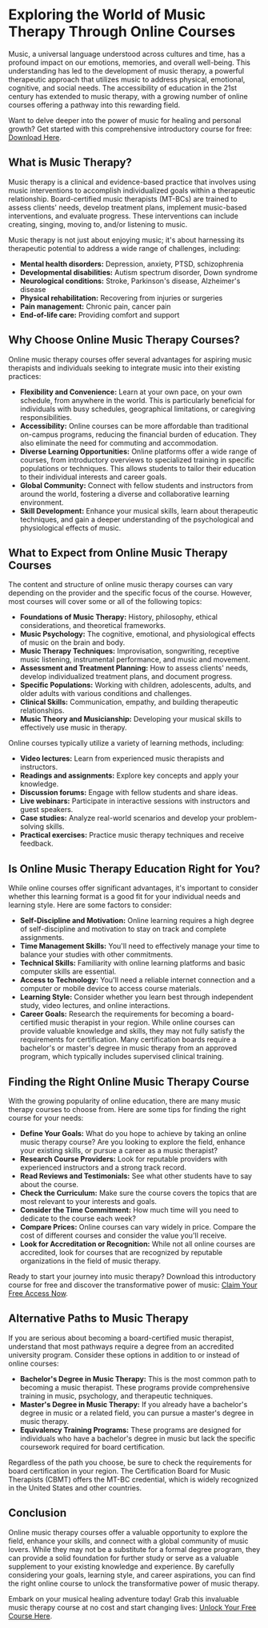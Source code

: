 # Exploring the World of Music Therapy Through Online Courses

Music, a universal language understood across cultures and time, has a profound impact on our emotions, memories, and overall well-being. This understanding has led to the development of music therapy, a powerful therapeutic approach that utilizes music to address physical, emotional, cognitive, and social needs. The accessibility of education in the 21st century has extended to music therapy, with a growing number of online courses offering a pathway into this rewarding field.

Want to delve deeper into the power of music for healing and personal growth? Get started with this comprehensive introductory course for free: [Download Here](https://udemywork.com/music-therapy-courses-online).

## What is Music Therapy?

Music therapy is a clinical and evidence-based practice that involves using music interventions to accomplish individualized goals within a therapeutic relationship.  Board-certified music therapists (MT-BCs) are trained to assess clients' needs, develop treatment plans, implement music-based interventions, and evaluate progress.  These interventions can include creating, singing, moving to, and/or listening to music.

Music therapy is not just about enjoying music; it's about harnessing its therapeutic potential to address a wide range of challenges, including:

*   **Mental health disorders:** Depression, anxiety, PTSD, schizophrenia
*   **Developmental disabilities:** Autism spectrum disorder, Down syndrome
*   **Neurological conditions:** Stroke, Parkinson's disease, Alzheimer's disease
*   **Physical rehabilitation:**  Recovering from injuries or surgeries
*   **Pain management:** Chronic pain, cancer pain
*   **End-of-life care:** Providing comfort and support

## Why Choose Online Music Therapy Courses?

Online music therapy courses offer several advantages for aspiring music therapists and individuals seeking to integrate music into their existing practices:

*   **Flexibility and Convenience:** Learn at your own pace, on your own schedule, from anywhere in the world. This is particularly beneficial for individuals with busy schedules, geographical limitations, or caregiving responsibilities.
*   **Accessibility:** Online courses can be more affordable than traditional on-campus programs, reducing the financial burden of education. They also eliminate the need for commuting and accommodation.
*   **Diverse Learning Opportunities:** Online platforms offer a wide range of courses, from introductory overviews to specialized training in specific populations or techniques. This allows students to tailor their education to their individual interests and career goals.
*   **Global Community:** Connect with fellow students and instructors from around the world, fostering a diverse and collaborative learning environment.
*   **Skill Development:** Enhance your musical skills, learn about therapeutic techniques, and gain a deeper understanding of the psychological and physiological effects of music.

## What to Expect from Online Music Therapy Courses

The content and structure of online music therapy courses can vary depending on the provider and the specific focus of the course. However, most courses will cover some or all of the following topics:

*   **Foundations of Music Therapy:** History, philosophy, ethical considerations, and theoretical frameworks.
*   **Music Psychology:** The cognitive, emotional, and physiological effects of music on the brain and body.
*   **Music Therapy Techniques:** Improvisation, songwriting, receptive music listening, instrumental performance, and music and movement.
*   **Assessment and Treatment Planning:**  How to assess clients' needs, develop individualized treatment plans, and document progress.
*   **Specific Populations:**  Working with children, adolescents, adults, and older adults with various conditions and challenges.
*   **Clinical Skills:**  Communication, empathy, and building therapeutic relationships.
*   **Music Theory and Musicianship:**  Developing your musical skills to effectively use music in therapy.

Online courses typically utilize a variety of learning methods, including:

*   **Video lectures:**  Learn from experienced music therapists and instructors.
*   **Readings and assignments:**  Explore key concepts and apply your knowledge.
*   **Discussion forums:**  Engage with fellow students and share ideas.
*   **Live webinars:**  Participate in interactive sessions with instructors and guest speakers.
*   **Case studies:**  Analyze real-world scenarios and develop your problem-solving skills.
*   **Practical exercises:**  Practice music therapy techniques and receive feedback.

## Is Online Music Therapy Education Right for You?

While online courses offer significant advantages, it's important to consider whether this learning format is a good fit for your individual needs and learning style.  Here are some factors to consider:

*   **Self-Discipline and Motivation:** Online learning requires a high degree of self-discipline and motivation to stay on track and complete assignments.
*   **Time Management Skills:** You'll need to effectively manage your time to balance your studies with other commitments.
*   **Technical Skills:**  Familiarity with online learning platforms and basic computer skills are essential.
*   **Access to Technology:**  You'll need a reliable internet connection and a computer or mobile device to access course materials.
*   **Learning Style:**  Consider whether you learn best through independent study, video lectures, and online interactions.
*   **Career Goals:** Research the requirements for becoming a board-certified music therapist in your region. While online courses can provide valuable knowledge and skills, they may not fully satisfy the requirements for certification. Many certification boards require a bachelor's or master's degree in music therapy from an approved program, which typically includes supervised clinical training.

## Finding the Right Online Music Therapy Course

With the growing popularity of online education, there are many music therapy courses to choose from.  Here are some tips for finding the right course for your needs:

*   **Define Your Goals:**  What do you hope to achieve by taking an online music therapy course?  Are you looking to explore the field, enhance your existing skills, or pursue a career as a music therapist?
*   **Research Course Providers:**  Look for reputable providers with experienced instructors and a strong track record.
*   **Read Reviews and Testimonials:**  See what other students have to say about the course.
*   **Check the Curriculum:**  Make sure the course covers the topics that are most relevant to your interests and goals.
*   **Consider the Time Commitment:**  How much time will you need to dedicate to the course each week?
*   **Compare Prices:**  Online courses can vary widely in price. Compare the cost of different courses and consider the value you'll receive.
*   **Look for Accreditation or Recognition:**  While not all online courses are accredited, look for courses that are recognized by reputable organizations in the field of music therapy.

Ready to start your journey into music therapy? Download this introductory course for free and discover the transformative power of music: [Claim Your Free Access Now](https://udemywork.com/music-therapy-courses-online).

## Alternative Paths to Music Therapy

If you are serious about becoming a board-certified music therapist, understand that most pathways require a degree from an accredited university program. Consider these options in addition to or instead of online courses:

*   **Bachelor's Degree in Music Therapy:** This is the most common path to becoming a music therapist. These programs provide comprehensive training in music, psychology, and therapeutic techniques.
*   **Master's Degree in Music Therapy:** If you already have a bachelor's degree in music or a related field, you can pursue a master's degree in music therapy.
*   **Equivalency Training Programs:**  These programs are designed for individuals who have a bachelor's degree in music but lack the specific coursework required for board certification.

Regardless of the path you choose, be sure to check the requirements for board certification in your region. The Certification Board for Music Therapists (CBMT) offers the MT-BC credential, which is widely recognized in the United States and other countries.

## Conclusion

Online music therapy courses offer a valuable opportunity to explore the field, enhance your skills, and connect with a global community of music lovers. While they may not be a substitute for a formal degree program, they can provide a solid foundation for further study or serve as a valuable supplement to your existing knowledge and experience. By carefully considering your goals, learning style, and career aspirations, you can find the right online course to unlock the transformative power of music therapy.

Embark on your musical healing adventure today! Grab this invaluable music therapy course at no cost and start changing lives: [Unlock Your Free Course Here](https://udemywork.com/music-therapy-courses-online).
